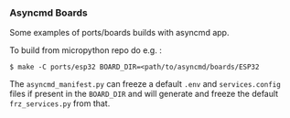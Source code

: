 ### Asyncmd Boards


Some examples of ports/boards builds with asyncmd app. 

To build from micropython repo do e.g. :

`$ make -C ports/esp32 BOARD_DIR=<path/to/asyncmd/boards/ESP32` 

The `asyncmd_manifest.py` can freeze a default `.env` and `services.config` files if present in the `BOARD_DIR` and will generate and freeze the default `frz_services.py` from that.
